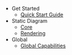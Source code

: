 -   Get Started
    -   [Quick Start Guide](/quick-start-guide "Quick Start Guide |ClearCalcs Custom Diagram Boilerplate")
-   Static Diagram
    -   [Core](/static-diagram-core "Understand the underlying technology and API for rendering the static diagrams")
    -   [Rendering](/static-diagram-rendering "How static diagrams are rendered in the sheet")
-   Global
    -   [Global Capabilities](/global-capabilities "Time saving features")
